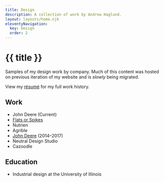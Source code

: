 ```yaml
---
title: Design
description: A collection of work by Andrew Haglund.
layout: layouts/home.njk
eleventyNavigation:
  key: Design
  order: 2
---
```

# {{ title }}
Samples of my design work by company. Much of this content was hosted on previous iteration of my website and is *slowly* being migrated.

View my [résumé](/resume) for my full work history.

## Work

- John Deere (Current)
- [Flats or Spikes](./fos/)
- Nutrien
- Agrible
- [John Deere](./jd/) (2014–2017)
- Neutral Design Studio
- Cazoodle

## Education

- Industrial design at the University of Illinois

<!--                                -->
<!--           Template             -->
<!--                                -->
<!-- - [Company](/design/.company/) -->


<!-- - [Art](/work/art/) -->

<!-- this should be a collection and should autogenerage -->
